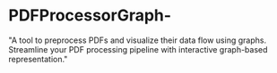 # PDFProcessorGraph-
"A tool to preprocess PDFs and visualize their data flow using graphs. Streamline your PDF processing pipeline with interactive graph-based representation."
